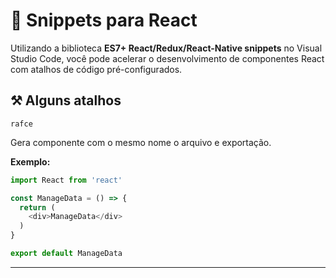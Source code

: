 # 🧱 Snippets para React

Utilizando a biblioteca **ES7+ React/Redux/React-Native snippets** no Visual Studio Code, você pode acelerar o desenvolvimento de componentes React com atalhos de código pré-configurados.

## ⚒️ Alguns atalhos

    rafce

Gera componente com o mesmo nome o arquivo e exportação.

**Exemplo:**

```javascript
import React from 'react'

const ManageData = () => {
  return (
    <div>ManageData</div>
  )
}

export default ManageData
```
<hr>